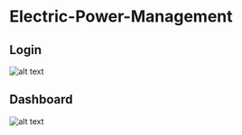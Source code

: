 # Electric-Power-Management

## Login
![alt text](https://github.com/lahirudulanjaya/Electric-Power-Management/blob/master/Electric%20Power%20Management/Electric%20Power%20Management/src/Assests/login.PNG)

## Dashboard
![alt text](https://github.com/lahirudulanjaya/Electric-Power-Management/blob/master/Electric%20Power%20Management/Electric%20Power%20Management/src/Assests/dashboard.PNG)
